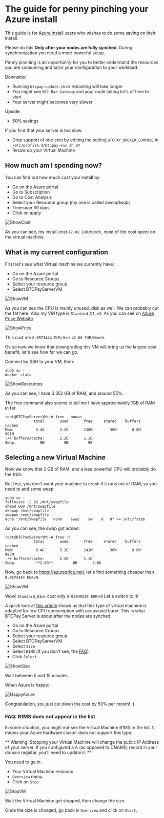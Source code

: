 # The guide for penny pinching your Azure install

This guide is for [Azure install](https://github.com/btcpayserver/btcpayserver-azure) users who wishes to do some saving on their install.

Please do this **Only after your nodes are fully synched**. During synchronization you need a more powerful setup.

Penny pinching is an opportunity for you to better understand the resources you are consuming and tailor your configuration to your workload.

Downside:
* Running `btcpay-update.sh` or rebooting will take longer
* You might see `502 Bad Gateway` and your node taking lot's of time to start
* Your server might becomes very slower

Upside:
* 50% savings

If you find that your server is too slow: 
* Drop support of one coin by editing the setting `BTCPAY_DOCKER_COMPOSE` in `/etc/profile.d/btcpay-env.sh`, or
* Resize up your Virtual Machine

## How much am I spending now?

You can find out how much cost your install by:

* Go on the Azure portal
* Go to Subscription 
* Go to Cost Analysis
* Select your Resource group (my one is called dwoiqdwqb)
* Timespan 30 days
* Click on apply

![ShowCost](img/ShowCost.png)

As you can see, my install cost `47.00 EUR/Month`, most of the cost spent on the virtual machine.

## What is my current configuration

First let's see what Virtual machine we currently have:

* Go on the Azure portal
* Go to Resource Groups
* Select your resource group
* Select BTCPayServerVM

![ShowVM](img/ShowVM.png)

As you can see the CPU is mainly unused, disk as well. We can probably cut the fat here.
Also my VM type is `Standard_D1_v2`. As you can see on [Azure Price Website](https://azureprice.net/).

![ShowPrice](img/ShowPrice.png)

This cost me `0.0573444 EUR/H` or `42.66 EUR/Month`.

Ok so now we know that downgrading this VM will bring us the largest cost benefit, let's see how far we can go.

Connect by SSH to your VM, then:

```
sudo su -
docker stats
```

![ShowResources](img/ShowResources.png)

As you can see, I have 3.352 GB of RAM, and around 55%.

The free command also seems to tell me I have approximately 1GB of RAM in fat:
```
root@BTCPayServerVM:~# free --human
             total       used       free     shared    buffers     cached
Mem:          3.4G       3.2G       138M        30M       8.8M       991M
-/+ buffers/cache:       2.2G       1.1G
Swap:           0B         0B         0B
```

## Selecting a new Virtual Machine

Now we know that 2 GB of RAM, and a less powerfull CPU will probably do the trick.

But first, you don't want your machine to crash if it runs out of RAM, so you need to add some swap:

```
sudo su -
fallocate -l 2G /mnt/swapfile
chmod 600 /mnt/swapfile
mkswap /mnt/swapfile
swapon /mnt/swapfile
echo "/mnt/swapfile   none    swap    sw    0   0" >> /etc/fstab
```

As you can see, the swap got added:
```
root@BTCPayServerVM:~# free -h
             total       used       free     shared    buffers     cached
Mem:          3.4G       3.2G       141M        30M       9.8M       983M
-/+ buffers/cache:       2.2G       1.1G
Swap:         **2.0G**         0B       2.0G
```

Now, go back to https://azureprice.net/, let's find something cheaper than `0.0573444 EUR/H`.

![ShowVM](img/ShowVM.png)

Wow! `Standard_B1ms` cost only `0.02049219 EUR/H`! Let's switch to it!

A quick look at [this article](https://www.singhkays.com/blog/understanding-azure-b-series/) shows us that this type of virtual machine is adapted for low CPU consumption with occasional burst. This is what BTCPay Server is about after the nodes are synched.

* Go on the Azure portal
* Go to Resource Groups
* Select your resource group
* Select BTCPayServerVM
* Select `Size`
* Select `B1MS` (if you don't see, the [FAQ](#b1ms))
* Click `Select`

![ShowSize](img/ShowSize.png)

Wait between 5 and 15 minutes.

When Azure is happy:

![HappyAzure](img/HappyAzure.png)

Congratulation, you just cut down the cost by 50% per month! :)


### FAQ: B1MS does not appear in the list <a name="b1ms"></a>

In some situation, you might not see the Virtual Machine B1MS in the list. It means your Azure hardware cluster does not support this type. 

** Warning: Stopping your Virtual Machine will change the public IP Address of your server. If you configured a A (as opposed to CNAME) record in your domain registar, you'll need to update it. **

You need to go in:

* Your Virtual Machine resource
* `Overview` menu
* Click on `Stop`

![StopVM](img/StopVM.png)

Wait the Virtual Machine get stopped, then change the size.

Once the size is changed, go back in `Overview` and click on `Start`.